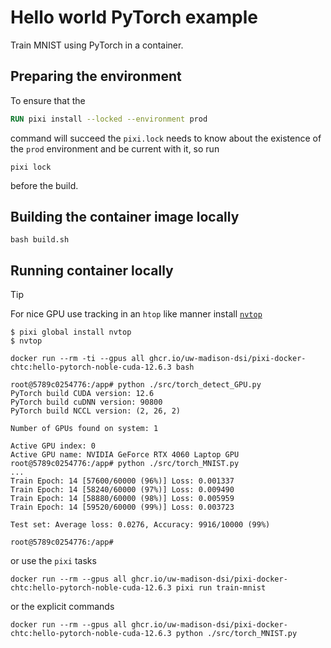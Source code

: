 # Hello world PyTorch example

Train MNIST using PyTorch in a container.

## Preparing the environment

To ensure that the

```Dockerfile
RUN pixi install --locked --environment prod
```

command will succeed the `pixi.lock` needs to know about the existence of the `prod` environment and be current with it, so run

```
pixi lock
```

before the build.

## Building the container image locally

```
bash build.sh
```

## Running container locally

> [!TIP]
> For nice GPU use tracking in an `htop` like manner install [`nvtop` ](https://github.com/Syllo/nvtop)
>
> ```console
> $ pixi global install nvtop
> $ nvtop
> ```

```
docker run --rm -ti --gpus all ghcr.io/uw-madison-dsi/pixi-docker-chtc:hello-pytorch-noble-cuda-12.6.3 bash
```

```console
root@5789c0254776:/app# python ./src/torch_detect_GPU.py
PyTorch build CUDA version: 12.6
PyTorch build cuDNN version: 90800
PyTorch build NCCL version: (2, 26, 2)

Number of GPUs found on system: 1

Active GPU index: 0
Active GPU name: NVIDIA GeForce RTX 4060 Laptop GPU
root@5789c0254776:/app# python ./src/torch_MNIST.py
...
Train Epoch: 14 [57600/60000 (96%)]	Loss: 0.001337
Train Epoch: 14 [58240/60000 (97%)]	Loss: 0.009490
Train Epoch: 14 [58880/60000 (98%)]	Loss: 0.005959
Train Epoch: 14 [59520/60000 (99%)]	Loss: 0.003723

Test set: Average loss: 0.0276, Accuracy: 9916/10000 (99%)

root@5789c0254776:/app#
```

or use the `pixi` tasks

```
docker run --rm --gpus all ghcr.io/uw-madison-dsi/pixi-docker-chtc:hello-pytorch-noble-cuda-12.6.3 pixi run train-mnist
```

or the explicit commands

```
docker run --rm --gpus all ghcr.io/uw-madison-dsi/pixi-docker-chtc:hello-pytorch-noble-cuda-12.6.3 python ./src/torch_MNIST.py
```
